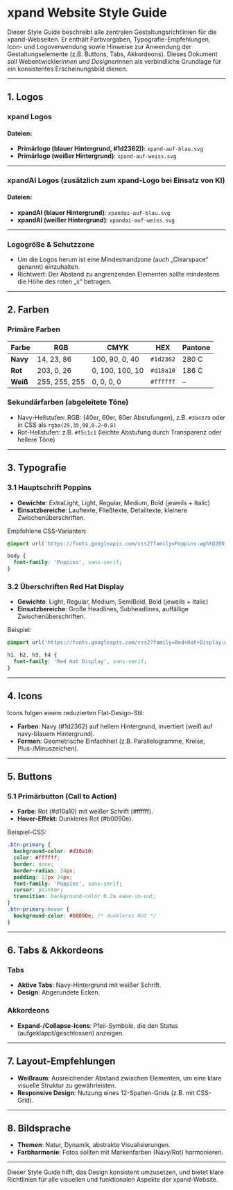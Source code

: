 # xpand Website Style Guide

Dieser Style Guide beschreibt alle zentralen Gestaltungsrichtlinien für die xpand-Webseiten. Er enthält Farbvorgaben, Typografie-Empfehlungen, Icon- und Logoverwendung sowie Hinweise zur Anwendung der Gestaltungselemente (z.B. Buttons, Tabs, Akkordeons). Dieses Dokument soll Webentwickler*innen und Designer*innen als verbindliche Grundlage für ein konsistentes Erscheinungsbild dienen.

---

## 1. Logos

### xpand Logos

#### Dateien:
- **Primärlogo (blauer Hintergrund, #1d2362))**: `xpand-auf-blau.svg`
- **Primärlogo (weißer Hintergrund)**: `xpand-auf-weiss.svg`

---

### xpandAI Logos (zusätzlich zum xpand-Logo bei Einsatz von KI)

#### Dateien:
- **xpandAI (blauer Hintergrund)**: `xpandai-auf-blau.svg`
- **xpandAI (weißer Hintergrund)**: `xpandai-auf-weiss.svg`

---

### Logogröße & Schutzzone
- Um die Logos herum ist eine Mindestrandzone (auch „Clearspace“ genannt) einzuhalten.  
- Richtwert: Der Abstand zu angrenzenden Elementen sollte mindestens die Höhe des roten „x“ betragen.

---

## 2. Farben

### Primäre Farben
| Farbe        | RGB        | CMYK          | HEX      | Pantone   |
|--------------|------------|---------------|----------|-----------|
| **Navy**     | 14, 23, 86 | 100, 90, 0, 40| `#1d2362`| 280 C     |
| **Rot**      | 203, 0, 26 | 0, 100, 100, 10 | `#d10a10`| 186 C     |
| **Weiß**     | 255, 255, 255 | 0, 0, 0, 0 | `#ffffff`| –         |

### Sekundärfarben (abgeleitete Töne)
- Navy-Hellstufen: RGB: (40er, 60er, 80er Abstufungen), z.B. `#3b4379` oder in CSS als `rgba(29,35,98,0.2–0.8)`  
- Rot-Hellstufen: z.B. `#f5c1c1` (leichte Abstufung durch Transparenz oder hellere Töne)  

---

## 3. Typografie

### 3.1 Hauptschrift Poppins
- **Gewichte**: ExtraLight, Light, Regular, Medium, Bold (jeweils + Italic)  
- **Einsatzbereiche**: Lauftexte, Fließtexte, Detailtexte, kleinere Zwischenüberschriften.

Empfohlene CSS-Varianten:
```css
@import url('https://fonts.googleapis.com/css2?family=Poppins:wght@200;300;400;500;700&display=swap');

body {
  font-family: 'Poppins', sans-serif;
}
```

### 3.2 Überschriften Red Hat Display
- **Gewichte**: Light, Regular, Medium, SemiBold, Bold (jeweils + Italic)  
- **Einsatzbereiche**: Große Headlines, Subheadlines, auffällige Zwischenüberschriften.

Beispiel:
```css
@import url('https://fonts.googleapis.com/css2?family=Red+Hat+Display:wght@300;400;500;600;700&display=swap');

h1, h2, h3, h4 {
  font-family: 'Red Hat Display', sans-serif;
}
```

---

## 4. Icons

Icons folgen einem reduzierten Flat-Design-Stil:
- **Farben**: Navy (#1d2362) auf hellem Hintergrund, invertiert (weiß auf navy-blauem Hintergrund).  
- **Formen**: Geometrische Einfachheit (z.B. Parallelogramme, Kreise, Plus-/Minuszeichen).

---

## 5. Buttons

### 5.1 Primärbutton (Call to Action)
- **Farbe**: Rot (#d10a10) mit weißer Schrift (#ffffff).
- **Hover-Effekt**: Dunkleres Rot (#b0090e).  

Beispiel-CSS:
```css
.btn-primary {
  background-color: #d10a10;
  color: #ffffff;
  border: none;
  border-radius: 24px;
  padding: 12px 24px;
  font-family: 'Poppins', sans-serif;
  cursor: pointer;
  transition: background-color 0.2s ease-in-out;
}
.btn-primary:hover {
  background-color: #b0090e; /* dunkleres Rot */
}
```

---

## 6. Tabs & Akkordeons

### Tabs
- **Aktive Tabs**: Navy-Hintergrund mit weißer Schrift.  
- **Design**: Abgerundete Ecken.

### Akkordeons
- **Expand-/Collapse-Icons**: Pfeil-Symbole, die den Status (aufgeklappt/geschlossen) anzeigen.

---

## 7. Layout-Empfehlungen

- **Weißraum**: Ausreichender Abstand zwischen Elementen, um eine klare visuelle Struktur zu gewährleisten.  
- **Responsive Design**: Nutzung eines 12-Spalten-Grids (z.B. mit CSS-Grid).  

---

## 8. Bildsprache

- **Themen**: Natur, Dynamik, abstrakte Visualisierungen.
- **Farbharmonie**: Fotos sollten mit Markenfarben (Navy/Rot) harmonieren.

---

Dieser Style Guide hilft, das Design konsistent umzusetzen, und bietet klare Richtlinien für alle visuellen und funktionalen Aspekte der xpand-Website.
